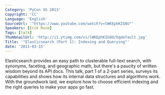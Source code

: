 ```yaml
---
Category: 'PyCon US 2013'
Copyright: 'CC'
Language: 'English'
SourceUrl: '"https://www.youtube.com/watch?v=lWKEphKIG8U"'
Speakers: [Erik Rose]
Tags: [talk]
ThumbnailUrl: 'http://i1.ytimg.com/vi/lWKEphKIG8U/hqdefault.jpg'
Title: '"Elasticsearch (Part 1): Indexing and Querying"'
date: '2013-03-15'
---
```

Elasticsearch provides an easy path to clusterable full-text search, with synonyms, faceting, and geographic math, but there's a paucity of written wisdom beyond its API docs. This talk, part 1 of a 2-part series, surveys its capabilities and shows how its internal data structures and algorithms work. With the groundwork laid, we explore how to choose efficient indexing and the right queries to make your apps go fast.